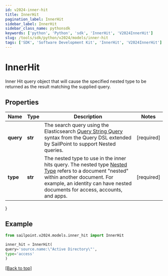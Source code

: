 ```yaml
---
id: v2024-inner-hit
title: InnerHit
pagination_label: InnerHit
sidebar_label: InnerHit
sidebar_class_name: pythonsdk
keywords: ['python', 'Python', 'sdk', 'InnerHit', 'V2024InnerHit']
slug: /tools/sdk/python/v2024/models/inner-hit
tags: ['SDK', 'Software Development Kit', 'InnerHit', 'V2024InnerHit']
---
```


# InnerHit

Inner Hit query object that will cause the specified nested type to be returned as the result matching the supplied query.

## Properties

| Name | Type | Description | Notes |
| --- | --- | --- | --- |
| **query** | **str** | The search query using the Elasticsearch [Query String Query](https://www.elastic.co/guide/en/elasticsearch/reference/5.2/query-dsl-query-string-query.html#query-string) syntax from the Query DSL extended by SailPoint to support Nested queries. | [required] |
| **type** | **str** | The nested type to use in the inner hits query. The nested type [Nested Type](https://www.elastic.co/guide/en/elasticsearch/reference/current/nested.html) refers to a document \"nested\" within another document. For example, an identity can have nested documents for access, accounts, and apps. | [required] |

}

## Example

```python
from sailpoint.v2024.models.inner_hit import InnerHit

inner_hit = InnerHit(
query='source.name:\"Active Directory\"',
type='access'
)

```

[[Back to top]](#)
